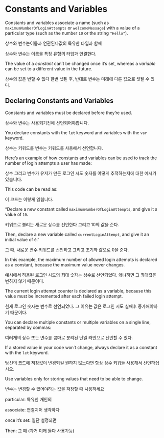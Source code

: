 # Constants and Variables

Constants and variables associate a name (such as `maximumNumberOfLoginAttempts` or `welcomeMessage`) with a value of a particular type (such as the number `10` or the string `"Hello"`).

상수와 변수는이름과 연관된다값의 특유한 타입과 함께

상수와 변수는 이름을 특정 유형의 타입과 연결한다.



The value of a *constant* can’t be changed once it’s set, whereas a *variable* can be set to a different value in the future.

상수의 값은 변할 수 없다 한번 셋된 후, 반대로 변수는 미래에 다른 값으로 셋될 수 있다.



## Declaring Constants and Variables

Constants and variables must be declared before they’re used.

상수와 변수는 사용되기전에 선언되어야합니다.



You declare constants with the `let` keyword and variables with the `var` keyword.

상수는 키워드를 변수는 키워드를 사용해서 선언합니다.



Here’s an example of how constants and variables can be used to track the number of login attempts a user has made:

상수 그리고 변수가 유저가 만든 로그인 시도 숫자를 어떻게 추적하는지에 대한 예시가 있습니다.



This code can be read as:

이 코드는 이렇게 읽힙니다.



“Declare a new constant called `maximumNumberOfLoginAttempts`, and give it a value of `10`. 

키워드로 불리는 새로운 상수를 선언한다 그리고 10의 값을 준다.



Then, declare a new variable called `currentLoginAttempt`, and give it an initial value of `0`.”

그 때, 새로운 변수 키워드를 선언하고 그리고 초기화 값으로 0을 준다.



In this example, the maximum number of allowed login attempts is declared as a constant, because the maximum value never changes.

예시에서 허용된 로그인 시도의 최대 숫자는 상수로 선언되었다. 왜냐하면 그 최대값은 변하지 않기 때문이다.



The current login attempt counter is declared as a variable, because this value must be incremented after each failed login attempt.

현재 로그인 숫자는 변수로 선언되었다. 그 이유는 값은 로그인 시도 실패후 증가해야하기 때문이다.



You can declare multiple constants or multiple variables on a single line, separated by commas:

여러개의 상수 또는 변수를 콤마로 분리된 단일 라인으로 선언할 수 있다.



If a stored value in your code won’t change, always declare it as a constant with the `let` keyword. 

당신의 코드에 저장값이 변경되길 원하지 않느다면 항상 상수 키워들 사용해서 선언하십시오.



Use variables only for storing values that need to be able to change.

변수는 변경할 수 있어야하는 값을 저장할 때 사용하세요 



particular: 특유한 개인의

associate: 연결지어 생각하다

once it’s set: 일단 설정되면

Then: 그 때 (과거 미래 둘다 사용가능)
